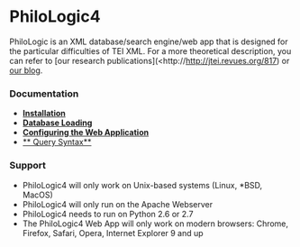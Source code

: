 PhiloLogic4
===========

PhiloLogic is an XML database/search engine/web app that is designed 
for the particular difficulties of TEI XML.  For a more theoretical 
description, you can refer to [our research publications](<http://http://jtei.revues.org/817) or [our blog](<http://artfl.blogspot.com>).


### Documentation ###
* [**Installation**](docs/installation.md)
* [**Database Loading**](docs/database_loading.md)
* [**Configuring the Web Application**](docs/configure_web_app.md)
* [** Query Syntax**](docs/query_syntax.md)


### Support ###
* PhiloLogic4 will only work on Unix-based systems (Linux, *BSD, MacOS)
* PhiloLogic4 will only run on the Apache Webserver
* PhiloLogic4 needs to run on Python 2.6 or 2.7
* The PhiloLogic4 Web App will only work on modern browsers: Chrome, Firefox, Safari, Opera, Internet Explorer 9 and up
